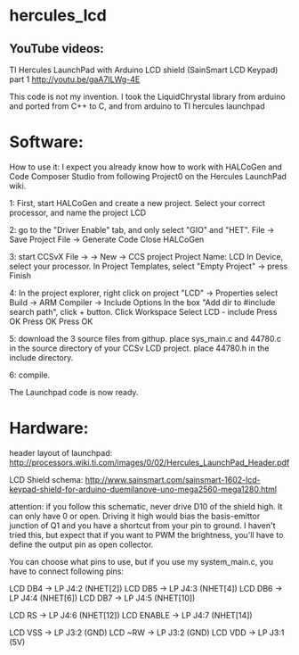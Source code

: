 hercules_lcd
============

YouTube videos:
---------------

TI Hercules LaunchPad with Arduino LCD shield (SainSmart LCD Keypad) part 1
http://youtu.be/gaA7ILWg-4E



This code is not my invention. I took the LiquidChrystal library from arduino and ported from C++ to C, and from arduino to TI hercules launchpad


Software:
=========
How to use it:
I expect you already know how to work with HALCoGen and Code Composer Studio from following Project0 on the Hercules LaunchPad wiki.

1:
First, start HALCoGen and create a new project. Select your correct processor, and name the project LCD

2:
go to the "Driver Enable" tab, and only select "GIO" and "HET".
File -> Save Project
File -> Generate Code
Close HALCoGen

3:
start CCSvX
File -> -> New -> CCS project
Project Name: LCD
In Device, select your processor.
In Project Templates, select "Empty Project"
-> press Finish

4: In the project explorer,
right click on project "LCD" -> Properties
select Build -> ARM Compiler -> Include Options
In the box "Add dir to #include search path", click + button.
Click Workspace
Select LCD - include
Press OK
Press OK
Press OK

5: download the 3 source files from githup.
place sys_main.c and 44780.c in the source directory of your CCSv LCD project.
place 44780.h in the include directory.

6: compile.

The Launchpad code is now ready.


Hardware:
=========

header layout of launchpad:
http://processors.wiki.ti.com/images/0/02/Hercules_LaunchPad_Header.pdf﻿

LCD Shield schema:
http://www.sainsmart.com/sainsmart-1602-lcd-keypad-shield-for-arduino-duemilanove-uno-mega2560-mega1280.html

attention: if you follow this schematic, never drive D10 of the shield high. It can only have 0 or open.
Driving it high would bias the basis-emittor junction of Q1 and you have a shortcut from your pin to ground.
I haven't tried this, but expect that if you want to PWM the brightness, you'll have to define the output pin as open collector.


You can choose what pins to use, but if you use my system_main.c, you have to connect following pins:

LCD DB4 -> LP J4:2 (NHET[2])
LCD DB5 -> LP J4:3 (NHET[4])
LCD DB6 -> LP J4:4 (NHET[6])
LCD DB7 -> LP J4:5 (NHET[10])

LCD RS -> LP J4:6 (NHET[12])
LCD ENABLE -> LP J4:7 (NHET[14])

LCD VSS -> LP J3:2 (GND)
LCD ~RW -> LP J3:2 (GND)
LCD VDD -> LP J3:1 (5V)



